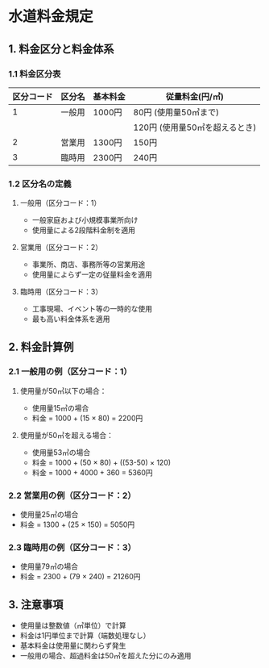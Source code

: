 # 水道料金規定

## 1. 料金区分と料金体系

### 1.1 料金区分表

| 区分コード | 区分名 | 基本料金 | 従量料金(円/㎥) |
|------------|--------|----------|-----------------|
| 1 | 一般用 | 1000円 | 80円 (使用量50㎥まで) |
|   |        |        | 120円 (使用量50㎥を超えるとき) |
| 2 | 営業用 | 1300円 | 150円 |
| 3 | 臨時用 | 2300円 | 240円 |

### 1.2 区分名の定義

1. 一般用（区分コード：1）
   - 一般家庭および小規模事業所向け
   - 使用量による2段階料金制を適用

2. 営業用（区分コード：2）
   - 事業所、商店、事務所等の営業用途
   - 使用量によらず一定の従量料金を適用

3. 臨時用（区分コード：3）
   - 工事現場、イベント等の一時的な使用
   - 最も高い料金体系を適用

## 2. 料金計算例

### 2.1 一般用の例（区分コード：1）

1. 使用量が50㎥以下の場合：
   - 使用量15㎥の場合
   - 料金 = 1000 + (15 × 80) = 2200円

2. 使用量が50㎥を超える場合：
   - 使用量53㎥の場合
   - 料金 = 1000 + (50 × 80) + ((53-50) × 120)
   - 料金 = 1000 + 4000 + 360 = 5360円

### 2.2 営業用の例（区分コード：2）

- 使用量25㎥の場合
- 料金 = 1300 + (25 × 150) = 5050円

### 2.3 臨時用の例（区分コード：3）

- 使用量79㎥の場合
- 料金 = 2300 + (79 × 240) = 21260円

## 3. 注意事項

- 使用量は整数値（㎥単位）で計算
- 料金は1円単位まで計算（端数処理なし）
- 基本料金は使用量に関わらず発生
- 一般用の場合、超過料金は50㎥を超えた分にのみ適用
